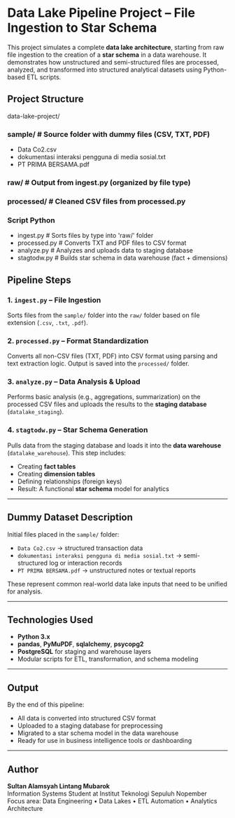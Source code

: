 # Data Lake Pipeline Project – File Ingestion to Star Schema

This project simulates a complete **data lake architecture**, starting from raw file ingestion to the creation of a **star schema** in a data warehouse. It demonstrates how unstructured and semi-structured files are processed, analyzed, and transformed into structured analytical datasets using Python-based ETL scripts.

## Project Structure
data-lake-project/

### sample/ # Source folder with dummy files (CSV, TXT, PDF)
-  Data Co2.csv
-  dokumentasi interaksi pengguna di media sosial.txt
-  PT PRIMA BERSAMA.pdf
### raw/ # Output from ingest.py (organized by file type)
### processed/ # Cleaned CSV files from processed.py
### Script Python
-  ingest.py # Sorts files by type into 'raw/' folder
-  processed.py # Converts TXT and PDF files to CSV format
-  analyze.py # Analyzes and uploads data to staging database
-  stagtodw.py # Builds star schema in data warehouse (fact + dimensions)

## Pipeline Steps

### 1. `ingest.py` – File Ingestion
Sorts files from the `sample/` folder into the `raw/` folder based on file extension (`.csv`, `.txt`, `.pdf`).

### 2. `processed.py` – Format Standardization
Converts all non-CSV files (TXT, PDF) into CSV format using parsing and text extraction logic. Output is saved into the `processed/` folder.

### 3. `analyze.py` – Data Analysis & Upload
Performs basic analysis (e.g., aggregations, summarization) on the processed CSV files and uploads the results to the **staging database** (`datalake_staging`).

### 4. `stagtodw.py` – Star Schema Generation
Pulls data from the staging database and loads it into the **data warehouse** (`datalake_warehouse`). This step includes:
- Creating **fact tables**
- Creating **dimension tables**
- Defining relationships (foreign keys)
- Result: A functional **star schema** model for analytics

---

## Dummy Dataset Description

Initial files placed in the `sample/` folder:
- `Data Co2.csv` → structured transaction data
- `dokumentasi interaksi pengguna di media sosial.txt` → semi-structured log or interaction records
- `PT PRIMA BERSAMA.pdf` → unstructured notes or textual reports

These represent common real-world data lake inputs that need to be unified for analysis.

---

## Technologies Used

- **Python 3.x**
- **pandas**, **PyMuPDF**, **sqlalchemy**, **psycopg2**
- **PostgreSQL** for staging and warehouse layers
- Modular scripts for ETL, transformation, and schema modeling

---

## Output

By the end of this pipeline:
- All data is converted into structured CSV format
- Uploaded to a staging database for preprocessing
- Migrated to a star schema model in the data warehouse
- Ready for use in business intelligence tools or dashboarding

---

## Author

**Sultan Alamsyah Lintang Mubarok**  
Information Systems Student at Institut Teknologi Sepuluh Nopember  
Focus area: Data Engineering • Data Lakes • ETL Automation • Analytics Architecture



